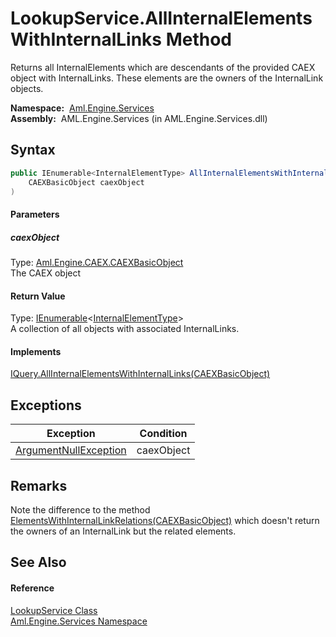 LookupService.AllInternalElementsWithInternalLinks Method
=========================================================
Returns all InternalElements which are descendants of the provided CAEX object with InternalLinks. These elements are the owners of the InternalLink objects.

  **Namespace:**  [Aml.Engine.Services][1]  
  **Assembly:**  AML.Engine.Services (in AML.Engine.Services.dll)

Syntax
------

```csharp
public IEnumerable<InternalElementType> AllInternalElementsWithInternalLinks(
	CAEXBasicObject caexObject
)
```

#### Parameters

##### *caexObject*
Type: [Aml.Engine.CAEX.CAEXBasicObject][2]  
The CAEX object

#### Return Value
Type: [IEnumerable][3]&lt;[InternalElementType][4]>  
 A collection of all objects with associated InternalLinks. 
#### Implements
[IQuery.AllInternalElementsWithInternalLinks(CAEXBasicObject)][5]  


Exceptions
----------

Exception                  | Condition  
-------------------------- | ---------- 
[ArgumentNullException][6] | caexObject 


Remarks
-------
 Note the difference to the method [ElementsWithInternalLinkRelations(CAEXBasicObject)][7] which doesn't return the owners of an InternalLink but the related elements. 

See Also
--------

#### Reference
[LookupService Class][8]  
[Aml.Engine.Services Namespace][1]  

[1]: ../README.md
[2]: ../../Aml.Engine.CAEX/CAEXBasicObject/README.md
[3]: https://docs.microsoft.com/dotnet/api/system.collections.generic.ienumerable-1
[4]: ../../Aml.Engine.CAEX/InternalElementType/README.md
[5]: ../../Aml.Engine.Services.Interfaces/IQuery/AllInternalElementsWithInternalLinks.md
[6]: https://docs.microsoft.com/dotnet/api/system.argumentnullexception
[7]: ../../Aml.Engine.Services.Interfaces/IQuery/ElementsWithInternalLinkRelations.md
[8]: README.md
[9]: https://www.automationml.org
[10]: ../../icons/logoShade.png